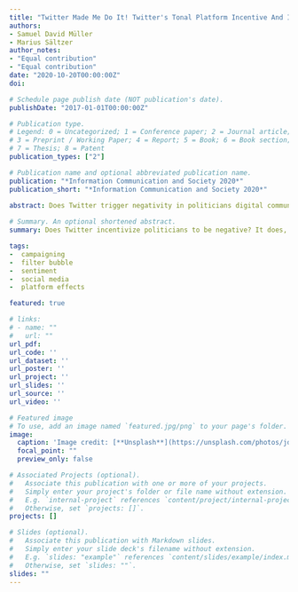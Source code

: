 ```yaml
---
title: "Twitter Made Me Do It! Twitter's Tonal Platform Incentive And Its Effect On Online Campaigning"
authors:
- Samuel David Müller
- Marius Sältzer
author_notes:
- "Equal contribution"
- "Equal contribution"
date: "2020-10-20T00:00:00Z"
doi: 

# Schedule page publish date (NOT publication's date).
publishDate: "2017-01-01T00:00:00Z"

# Publication type.
# Legend: 0 = Uncategorized; 1 = Conference paper; 2 = Journal article;
# 3 = Preprint / Working Paper; 4 = Report; 5 = Book; 6 = Book section;
# 7 = Thesis; 8 = Patent
publication_types: ["2"]

# Publication name and optional abbreviated publication name.
publication: "*Information Communication and Society 2020*"
publication_short: "*Information Communication and Society 2020*"

abstract: Does Twitter trigger negativity in politicians digital communication? On social media direct feedback mechanisms like retweets or likes signal to politicians which message and tone are popular. Current research suggests that negative language increases the number of retweets a single tweet receives, indicating preferences for negativity in the audience on Twitter. However, it remains unclear whether politicians adapt to the platform logic of Twitter or simply follow the rules determined by the broader political context, namely the state of their electoral race. We use sentiment analysis to measure the tone used by 342 candidates in 97,909 tweets in their Twitter campaign in the 2018 midterm elections for the U.S. House of Representatives. We map the ideological structure of each politician's filter bubble using IRT scaling of the her follower network. We can show that the feedback that candidates receive creates an incentive to use negativity. The size and direction of the tonal incentive depends on the ideological composition of the candidate's filter bubble. Unexpectedly, the platform-specific incentive does not affect the tone used by candidates in their Twitter campaigns. Instead we find that the tone is affected by characteristics of the electoral race. We show that our findings are not dependent on our sentiment measurement by validating our results using hand coding and machine learning.  
 
# Summary. An optional shortened abstract.
summary: Does Twitter incentivize politicians to be negative? It does, but they don't follow this incentive.

tags:
-  campaigning
-  filter bubble
-  sentiment
-  social media
-  platform effects

featured: true

# links:
# - name: ""
#   url: ""
url_pdf: 
url_code: ''
url_dataset: ''
url_poster: ''
url_project: ''
url_slides: ''
url_source: ''
url_video: ''

# Featured image
# To use, add an image named `featured.jpg/png` to your page's folder. 
image:
  caption: 'Image credit: [**Unsplash**](https://unsplash.com/photos/jdD8gXaTZsc)'
  focal_point: ""
  preview_only: false

# Associated Projects (optional).
#   Associate this publication with one or more of your projects.
#   Simply enter your project's folder or file name without extension.
#   E.g. `internal-project` references `content/project/internal-project/index.md`.
#   Otherwise, set `projects: []`.
projects: []

# Slides (optional).
#   Associate this publication with Markdown slides.
#   Simply enter your slide deck's filename without extension.
#   E.g. `slides: "example"` references `content/slides/example/index.md`.
#   Otherwise, set `slides: ""`.
slides: ""
---
```



